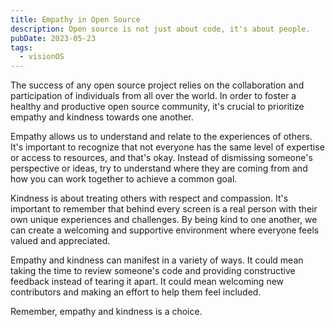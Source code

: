 ```yaml
---
title: Empathy in Open Source
description: Open source is not just about code, it's about people.
pubDate: 2023-05-23
tags:
  - visionOS
---
```


The success of any open source project relies on the collaboration and participation of individuals from all over the world. In order to foster a healthy and productive open source community, it's crucial to prioritize empathy and kindness towards one another.

Empathy allows us to understand and relate to the experiences of others. It's important to recognize that not everyone has the same level of expertise or access to resources, and that's okay. Instead of dismissing someone's perspective or ideas, try to understand where they are coming from and how you can work together to achieve a common goal.

Kindness is about treating others with respect and compassion. It's important to remember that behind every screen is a real person with their own unique experiences and challenges. By being kind to one another, we can create a welcoming and supportive environment where everyone feels valued and appreciated.

Empathy and kindness can manifest in a variety of ways. It could mean taking the time to review someone's code and providing constructive feedback instead of tearing it apart. It could mean welcoming new contributors and making an effort to help them feel included.

Remember, empathy and kindness is a choice.
